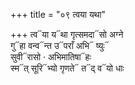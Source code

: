 +++
title = "०९ त्वया यथा"

+++
त्व᳓या य᳓था गृत्समदा᳓सो अग्ने  
गु᳓हा वन्व᳓न्त उ᳓पराँ अभि᳓ ष्युः᳓  
सुवी᳓रासो · अभिमातिषा᳓हः  
स्म᳓त् सूरि᳓भ्यो गृणते᳓ त᳓द् व᳓यो धाः